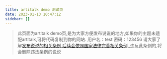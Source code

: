 ```yaml
---
title: artitalk demo 测试页
date: 2023-01-13 10:47:12
sidebar: []
---
```

<!-- 引用 artitalk -->
<script type="text/javascript" src="https://unpkg.com/artitalk@3.3.4/artitalk.js"></script>
<!-- 存放说说的容器 -->
<div id="artitalk_main"></div>
<script>
new Artitalk({
    appId: 'WinQSxop8M1Og0VLU7GARdrp-MdYXbMMI', // Your LeanCloud appId
    appKey: 'Mdi3eZWzUPlGrBXKYbB4zEH4', // Your LeanCloud appKey
    serverURL: 'https://ss.wyblog1.tk',
    atEmoji: {
        PEN: 'https://cdn.jsdelivr.net/gh/twitter/twemoji@13.0.2/assets/svg/1f58d.svg',
    },
})
</script>

>此页面为artitalk demo页,是为大家方便发布说说的地方,如果你的主题未适配artitalk,可将代码复制到你的网站.
>用户名：test
>密码：123456
>请大家了解[发布说说的相关条例,后续会依照国家法律完善相关条例,](https://blog.wyblog1.tk/says),违反此条例的,将会删除违法条例的说说
